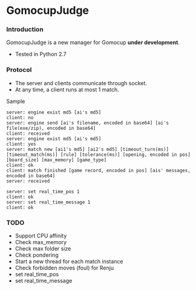 # GomocupJudge

### Introduction
GomocupJudge is a new manager for Gomocup **under development**.

* Tested in Python 2.7

### Protocol

* The server and clients communicate through socket.  
* At any time, a client runs at most 1 match.

Sample

    server: engine exist md5 [ai's md5]
    client: no
    server: engine send [ai's filename, encoded in base64] [ai's file(exe/zip), encoded in base64]
    client: received
    server: engine exist md5 [ai's md5]
    client: yes
    server: match new [ai1's md5] [ai2's md5] [timeout_turn(ms)] [timeout_match(ms)] [rule] [tolerance(ms)] [opening, encoded in pos] [board_size] [max_memory] [game_type]
    client: ok
    client: match finished [game record, encoded in pos] [ais' messages, encoded in base64]
    server: received

    server: set real_time_pos 1
    client: ok
    server: set real_time_message 1
    client: ok

### TODO
* Support CPU affinity
* Check max_memory
* Check max folder size
* Check pondering
* Start a new thread for each match instance
* Check forbidden moves (foul) for Renju
* set real_time_pos
* set real_time_message

